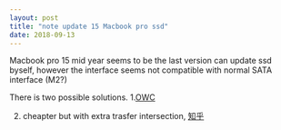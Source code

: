 ```yaml
---
layout: post
title: "note update 15 Macbook pro ssd"
date: 2018-09-13
---
```


Macbook pro 15 mid year seems to be the last version can update ssd byself,
however the interface seems not compatible with normal SATA interface (M2?)

There is two possible solutions.
1.[OWC](https://eshop.macsales.com/shop/ssd/owc/macbook-pro-retina-display/2013-2014-2015)

2. cheapter but with extra trasfer intersection, [知乎](https://zhuanlan.zhihu.com/p/35806613)

